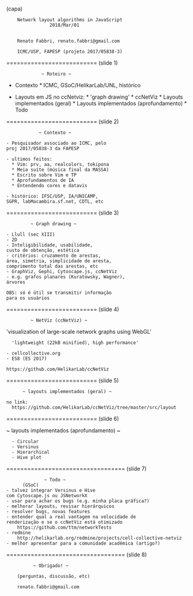 (capa)




        Network layout algorithms in JavaScript
                    2018/Mar/01
    
    
        Renato Fabbri, renato.fabbri@gmail.com
    
        ICMC/USP, FAPESP (projeto 2017/05838-3)







==========================
(slide 1)

                 ~ Roteiro ~

  - Contexto
        * ICMC, GSoC/HelikarLab/UNL, histórico
  
  - Layouts em JS no ccNetviz:
        * 'graph drawing'
        * ccNetViz
        * Layouts implementados (geral)
        * Layouts implementados (aprofundamento)
        * Todo






==========================
(slide 2)

                ~ Contexto ~

    - Pesquisador associado ao ICMC, pelo
    proj 2017/05838-3 da FAPESP

    - ultimos feitos:
      * Vim: prv, aa, realcolors, tokipona
      * Meia suíte (música final da MASSA)
      * Escrito sobre Vim e TP
      * Aprofundamentos de IA
      * Entendendo cores e datavis

    - histórico: IFSC/USP, IA/UNICAMP,
    SGPR, labMacambira.sf.net, CDTL, etc



==========================
(slide 3)

             ~ Graph drawing ~

    - Llull (sec XIII)
    - 2D
    - Inteligibilidade, usabilidade,
    custo de obtenção, estética
    - critérios: cruzamento de arestas,
    área, simetria, simplicidade de aresta,
    comprimento total das arestas, etc
    - GraphViz, Gephi, Cytoscape.js, ccNetViz
    - e.g. grafos planares (Kuratowsky, Wagner),
    árvores

    OBS: só é útil se transmitir informação
    para os usuários




==========================
(slide 4)

             ~ NetViz (ccNetViz) ~

 'visualization of large-scale network graphs using WebGL'

      'lightweight (22kB minified), high performance'

    - cellcollective.org
    - ES8 (ES 2017)

    https://github.com/HelikarLab/ccNetViz 








==========================
(slide 5)

          ~ layouts implementados (geral) ~

    no link:
      https://github.com/HelikarLab/ccNetViz/tree/master/src/layout














==========================
(slide 6)

  ~ layouts implementados (aprofundamento) ~

      - Circular
      - Versinus
      - Hierarchical
      - Hive plot











==================================
(slide 7)

                  ~ Todo ~
          (GSoC)
    - talvez integrar Versinus e Hive
    com Cytoscape.js ou JSNetworkX
    - usar para achar os bugs (e.g. minha placa gráfica?)
    - melhorar layouts, revisar hierárquicos
    - resolver bugs, novas features
    - entender qual a real vantagem na velocidade de
    renderização e se o ccNetViz está otimizado
        https://github.com/ttm/networkTests
    - redmine
        http://helikarlab.org/redmine/projects/cell-collective-netviz
    - melhor apresentar para a comunidade acadêmica (artigo?)





==================================
(slide 8)



              ~ Obrigado! ~

        (perguntas, discussão, etc)

        renato.fabbri@gmail.com


